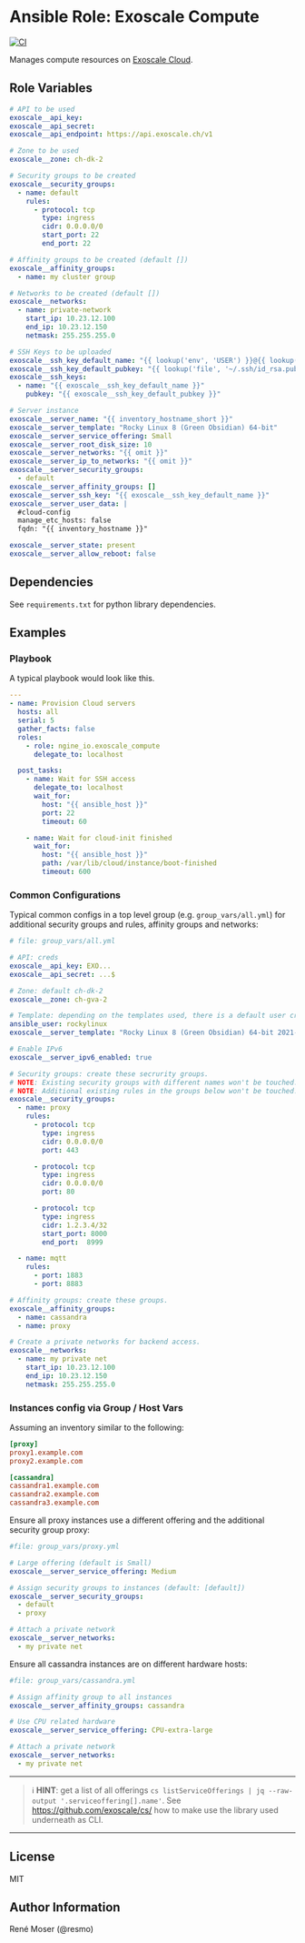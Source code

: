 # Ansible Role: Exoscale Compute

[![CI](https://github.com/ngine-io/ansible-role-exoscale/workflows/CI/badge.svg?event=push)](https://github.com/ngine-io/ansible-role-exoscale/actions?query=workflow%3ACI)

Manages compute resources on [Exoscale Cloud](https://www.exoscale.com/).

## Role Variables

```yaml
# API to be used
exoscale__api_key:
exoscale__api_secret:
exoscale__api_endpoint: https://api.exoscale.ch/v1

# Zone to be used
exoscale__zone: ch-dk-2

# Security groups to be created
exoscale__security_groups:
  - name: default
    rules:
      - protocol: tcp
        type: ingress
        cidr: 0.0.0.0/0
        start_port: 22
        end_port: 22

# Affinity groups to be created (default [])
exoscale__affinity_groups:
  - name: my cluster group

# Networks to be created (default [])
exoscale__networks:
  - name: private-network
    start_ip: 10.23.12.100
    end_ip: 10.23.12.150
    netmask: 255.255.255.0

# SSH Keys to be uploaded
exoscale__ssh_key_default_name: "{{ lookup('env', 'USER') }}@{{ lookup('pipe', 'hostname') }}"
exoscale__ssh_key_default_pubkey: "{{ lookup('file', '~/.ssh/id_rsa.pub') }}"
exoscale__ssh_keys:
  - name: "{{ exoscale__ssh_key_default_name }}"
    pubkey: "{{ exoscale__ssh_key_default_pubkey }}"

# Server instance
exoscale__server_name: "{{ inventory_hostname_short }}"
exoscale__server_template: "Rocky Linux 8 (Green Obsidian) 64-bit"
exoscale__server_service_offering: Small
exoscale__server_root_disk_size: 10
exoscale__server_networks: "{{ omit }}"
exoscale__server_ip_to_networks: "{{ omit }}"
exoscale__server_security_groups:
  - default
exoscale__server_affinity_groups: []
exoscale__server_ssh_key: "{{ exoscale__ssh_key_default_name }}"
exoscale__server_user_data: |
  #cloud-config
  manage_etc_hosts: false
  fqdn: "{{ inventory_hostname }}"

exoscale__server_state: present
exoscale__server_allow_reboot: false
```

## Dependencies

See `requirements.txt` for python library dependencies.

## Examples

### Playbook

A typical playbook would look like this.

```yaml
---
- name: Provision Cloud servers
  hosts: all
  serial: 5
  gather_facts: false
  roles:
    - role: ngine_io.exoscale_compute
      delegate_to: localhost

  post_tasks:
    - name: Wait for SSH access
      delegate_to: localhost
      wait_for:
        host: "{{ ansible_host }}"
        port: 22
        timeout: 60

    - name: Wait for cloud-init finished
      wait_for:
        host: "{{ ansible_host }}"
        path: /var/lib/cloud/instance/boot-finished
        timeout: 600
```

### Common Configurations

Typical common configs in a top level group (e.g. `group_vars/all.yml`) for additional security groups and rules, affinity groups and networks:

```yaml
# file: group_vars/all.yml

# API: creds
exoscale__api_key: EXO...
exoscale__api_secret: ...$

# Zone: default ch-dk-2
exoscale__zone: ch-gva-2

# Template: depending on the templates used, there is a default user created which gets an SSH pub key
ansible_user: rockylinux
exoscale__server_template: "Rocky Linux 8 (Green Obsidian) 64-bit 2021-08-25-13bb54"

# Enable IPv6
exoscale__server_ipv6_enabled: true

# Security groups: create these secrurity groups.
# NOTE: Existing security groups with different names won't be touched.
# NOTE: Additional existing rules in the groups below won't be touched.
exoscale__security_groups:
  - name: proxy
    rules:
      - protocol: tcp
        type: ingress
        cidr: 0.0.0.0/0
        port: 443

      - protocol: tcp
        type: ingress
        cidr: 0.0.0.0/0
        port: 80

      - protocol: tcp
        type: ingress
        cidr: 1.2.3.4/32
        start_port: 8000
        end_port:  8999

  - name: mqtt
    rules:
      - port: 1883
      - port: 8883

# Affinity groups: create these groups.
exoscale__affinity_groups:
  - name: cassandra
  - name: proxy

# Create a private networks for backend access.
exoscale__networks:
  - name: my private net
    start_ip: 10.23.12.100
    end_ip: 10.23.12.150
    netmask: 255.255.255.0
```

### Instances config via Group / Host Vars

Assuming an inventory similar to the following:

```ini
[proxy]
proxy1.example.com
proxy2.example.com

[cassandra]
cassandra1.example.com
cassandra2.example.com
cassandra3.example.com
```

Ensure all proxy instances use a different offering and the additional security group proxy:

```yaml
#file: group_vars/proxy.yml

# Large offering (default is Small)
exoscale__server_service_offering: Medium

# Assign security groups to instances (default: [default])
exoscale__server_security_groups:
  - default
  - proxy

# Attach a private network
exoscale__server_networks:
  - my private net
```

Ensure all cassandra instances are on different hardware hosts:

```yaml
#file: group_vars/cassandra.yml

# Assign affinity group to all instances
exoscale__server_affinity_groups: cassandra

# Use CPU related hardware
exoscale__server_service_offering: CPU-extra-large

# Attach a private network
exoscale__server_networks:
  - my private net

```

----
> :information_source: **HINT**: get a list of all offerings `cs listServiceOfferings | jq --raw-output '.serviceoffering[].name'`.
> See https://github.com/exoscale/cs/ how to make use the library used underneath as CLI.
----

## License

MIT

## Author Information

René Moser (@resmo)
